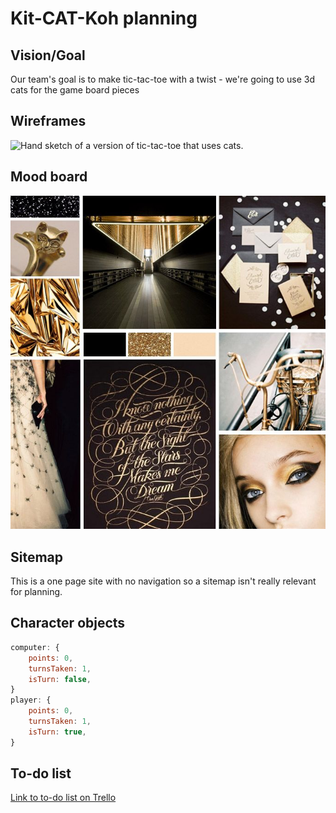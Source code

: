 # Kit-CAT-Koh planning

## Vision/Goal

Our team's goal is to make tic-tac-toe with a twist - we're going to use 3d cats for the game board pieces

## Wireframes

![Hand sketch of a version of tic-tac-toe 
that uses cats.](assets/images/wireframe.jpg)

## Mood board

![Black white and gold dramatic mood board.](assets/images/mood-board.jpg)

## Sitemap

This is a one page site with no navigation so a sitemap isn't really relevant for planning.

## Character objects

```js
computer: {
    points: 0,
    turnsTaken: 1,
    isTurn: false,
}
player: {
    points: 0,
    turnsTaken: 1,
    isTurn: true,
}
```

## To-do list

[Link to to-do list on Trello](https://trello.com/b/6IThKJYC/kit-cat-koh-to-dos)
